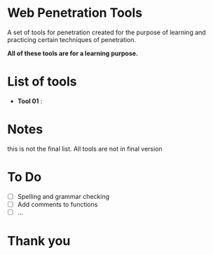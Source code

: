 # Web Penetration Tools
A set of tools for penetration created for the purpose of learning and practicing certain techniques of penetration.

**All of these tools are for a learning purpose.**

# List of tools
- __Tool 01__ : 



# Notes
this is not the final list.
All tools are not in final version
# To Do

- [ ] Spelling and grammar checking
- [ ] Add comments to functions
- [ ] ...

# Thank you
